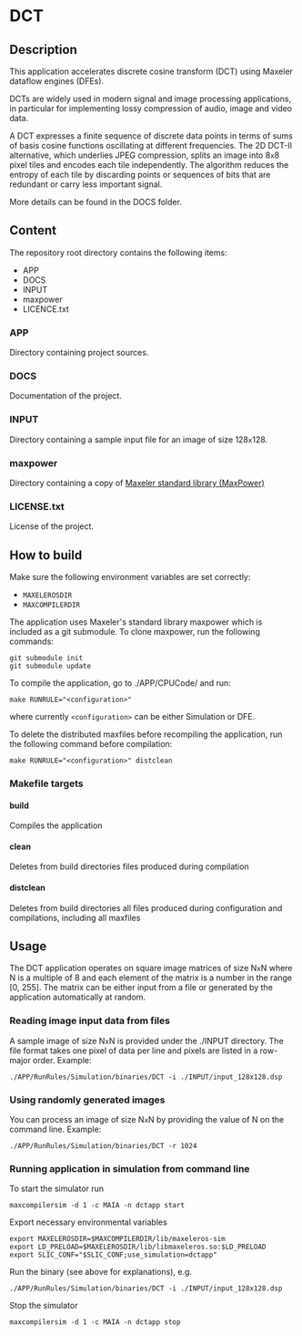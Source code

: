 # DCT

## Description

This application accelerates discrete cosine transform (DCT) using Maxeler dataflow engines (DFEs). 

DCTs are widely used in modern signal and image processing applications, in particular for implementing lossy compression of audio, image and video data. 

A DCT expresses a finite sequence of discrete data points in terms of sums of basis cosine functions oscillating at different frequencies. The 2D DCT-II alternative, which underlies JPEG compression, splits an image into 8`x`8 pixel tiles and encodes each tile independently. The algorithm reduces the entropy of each tile by discarding points or sequences of bits that are redundant or carry less important signal.

More details can be found in the DOCS folder.


## Content

The repository root directory contains the following items:

- APP
- DOCS
- INPUT
- maxpower
- LICENCE.txt

### APP

Directory containing project sources.

### DOCS

Documentation of the project.

### INPUT

Directory containing a sample input file for an image of size 128`x`128.

### maxpower

Directory containing a copy of [Maxeler standard library (MaxPower)](https://github.com/maxeler/maxpower "MaxPower")

### LICENSE.txt

License of the project.

## How to build

Make sure the following environment variables are set correctly:
  * `MAXELEROSDIR`
  * `MAXCOMPILERDIR`

The application uses Maxeler's standard library maxpower which is included as a git submodule. To clone maxpower, run the following commands:

	git submodule init
	git submodule update


To compile the application, go to ./APP/CPUCode/ and run:

    make RUNRULE="<configuration>"

where currently `<configuration>` can be either Simulation or DFE.

To delete the distributed maxfiles before recompiling the application, run the following command before compilation:

    make RUNRULE="<configuration>" distclean

### Makefile targets

#### build  

Compiles the application

#### clean  

Deletes from build directories files produced during compilation 

#### distclean  

Deletes from build directories all files produced during configuration and compilations, including all maxfiles

## Usage

The DCT application operates on square image matrices of size N`x`N where N is a multiple of 8 and each element of the matrix is a number in the range [0, 255].  The matrix can be either input from a file or generated by the application automatically at random.

### Reading image input data from files

A sample image of size N`x`N is provided under the ./INPUT directory.  The file format takes one pixel of data per line and pixels are listed in a row-major order. Example:

	./APP/RunRules/Simulation/binaries/DCT -i ./INPUT/input_128x128.dsp

### Using randomly generated images

You can process an image of size N`x`N by providing the value of N on the command line. Example:

	./APP/RunRules/Simulation/binaries/DCT -r 1024

### Running application in simulation from command line

To start the simulator run

	maxcompilersim -d 1 -c MAIA -n dctapp start

Export necessary environmental variables

	export MAXELEROSDIR=$MAXCOMPILERDIR/lib/maxeleros-sim
    export LD_PRELOAD=$MAXELEROSDIR/lib/libmaxeleros.so:$LD_PRELOAD
    export SLIC_CONF="$SLIC_CONF;use_simulation=dctapp"

Run the binary (see above for explanations), e.g.

	./APP/RunRules/Simulation/binaries/DCT -i ./INPUT/input_128x128.dsp

Stop the simulator

	maxcompilersim -d 1 -c MAIA -n dctapp stop
